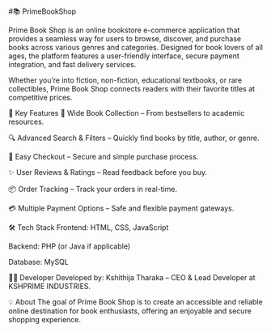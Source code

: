 #📚 PrimeBookShop
 
Prime Book Shop is an online bookstore e-commerce application that provides a seamless way for users to browse, discover, and purchase books across various genres and categories. Designed for book lovers of all ages, the platform features a user-friendly interface, secure payment integration, and fast delivery services.

Whether you’re into fiction, non-fiction, educational textbooks, or rare collectibles, Prime Book Shop connects readers with their favorite titles at competitive prices.

🚀 Key Features
📖 Wide Book Collection – From bestsellers to academic resources.

🔍 Advanced Search & Filters – Quickly find books by title, author, or genre.

🛒 Easy Checkout – Secure and simple purchase process.

✨ User Reviews & Ratings – Read feedback before you buy.

📦 Order Tracking – Track your orders in real-time.

💳 Multiple Payment Options – Safe and flexible payment gateways.

🛠️ Tech Stack
Frontend: HTML, CSS, JavaScript

Backend: PHP (or Java if applicable)

Database: MySQL

👨‍💻 Developer
Developed by: Kshithija Tharaka – CEO & Lead Developer at KSHPRIME INDUSTRIES.

💡 About
The goal of Prime Book Shop is to create an accessible and reliable online destination for book enthusiasts, offering an enjoyable and secure shopping experience.

